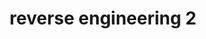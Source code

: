 ---
credit:
- Nathan Farlow
featured: false
recording: ''
slides: reverse_engineering_2.pdf
tags:
- Reverse Engineering is the process of understanding a program's functionality and
  behavior
- Symbolic analysis tools such as angr help determine what codepath is desired and
  how to reach that point
- Self modifying code exists as additional protections against reverse engineering
- Instruction counting is another topic that is critical for instruction-based coding
- VM Obfuscation
time_close: ''
time_start: '2021-10-10T19:00:00.000000Z'
title: reverse engineering 2
week_number: 6
---